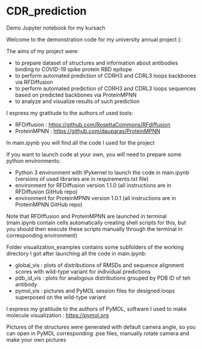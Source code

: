 # CDR_prediction
Demo Jupyter notebook for my kursach

Welcome to the demonstration code for my university annual project (:

The aims of my project were:
 - to prepare dataset of structures and information about antibodies binding to COVID-19 spike protein RBD epitope
 - to perform automated prediction of CDRH3 and CDRL3 loops backbones via RFDiffusion
 - to perform automated prediction of CDRH3 and CDRL3 loops sequences based on predicted backbones via ProteinMPNN
 - to analyze and visualize results of such prediction

I express my gratitude to the authors of used tools:
 - RFDiffusion : https://github.com/RosettaCommons/RFdiffusion
 - ProteinMPNN : https://github.com/dauparas/ProteinMPNN

In main.ipynb you will find all the code I used for the project

If you want to launch code at your own, you will need to prepare some python environments:
 - Python 3 environment with IPykernel to launch the code in main.ipynb (versions of used libraries are in requirements.txt file)
 - environment for RFDiffusion version 1.1.0 (all instructions are in RFDiffusion GitHub repo)
 - environment for ProteinMPNN version 1.0.1 (all instructions are in ProteinMPNN GitHub repo)

Note that RFDiffusion and ProteinMPNN are launched in terminal (main.ipynb contain cells automatically creating shell scripts for this, but you should then execute these scripts manually through the terminal in corresponding environment)

Folder visualization_examples contains some subfolders of the working directory I got after launching all the code in main.ipynb:
 - global_vis : plots of distributions of RMSDs and sequence alignment scores with wild-type variant for individual predictions
 - pdb_id_vis : plots for analogous distributions grouped by PDB ID of teh antibody
 - pymol_vis : pictures and PyMOL session files for designed loops superposed on the wild-type variant

I express my gratitude to the authors of PyMOL, software I used to make molecule visualization : https://pymol.org

Pictures of the structures were generated with default camera angle, so you can open in PyMOL corresponding .pse files, manually rotate camera and make your own pictures

